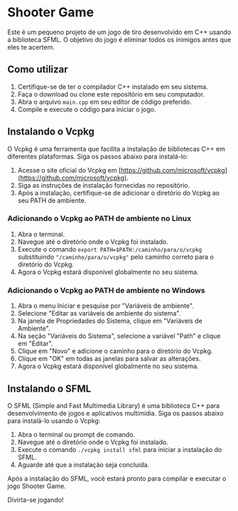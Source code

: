# Shooter Game

Este é um pequeno projeto de um jogo de tiro desenvolvido em C++ usando a biblioteca SFML. O objetivo do jogo é eliminar todos os inimigos antes que eles te acertem.

## Como utilizar

1. Certifique-se de ter o compilador C++ instalado em seu sistema.
2. Faça o download ou clone este repositório em seu computador.
3. Abra o arquivo `main.cpp` em seu editor de código preferido.
4. Compile e execute o código para iniciar o jogo.

## Instalando o Vcpkg

O Vcpkg é uma ferramenta que facilita a instalação de bibliotecas C++ em diferentes plataformas. Siga os passos abaixo para instalá-lo:

1. Acesse o site oficial do Vcpkg em [https://github.com/microsoft/vcpkg](https://github.com/microsoft/vcpkg).
2. Siga as instruções de instalação fornecidas no repositório.
3. Após a instalação, certifique-se de adicionar o diretório do Vcpkg ao seu PATH de ambiente.

### Adicionando o Vcpkg ao PATH de ambiente no Linux

1. Abra o terminal.
2. Navegue até o diretório onde o Vcpkg foi instalado.
3. Execute o comando `export PATH=$PATH:/caminho/para/o/vcpkg` substituindo `"/caminho/para/o/vcpkg"` pelo caminho correto para o diretório do Vcpkg.
4. Agora o Vcpkg estará disponível globalmente no seu sistema.

### Adicionando o Vcpkg ao PATH de ambiente no Windows

1. Abra o menu Iniciar e pesquise por "Variáveis de ambiente".
2. Selecione "Editar as variáveis de ambiente do sistema".
3. Na janela de Propriedades do Sistema, clique em "Variáveis de Ambiente".
4. Na seção "Variáveis do Sistema", selecione a variável "Path" e clique em "Editar".
5. Clique em "Novo" e adicione o caminho para o diretório do Vcpkg.
6. Clique em "OK" em todas as janelas para salvar as alterações.
7. Agora o Vcpkg estará disponível globalmente no seu sistema.


## Instalando o SFML

O SFML (Simple and Fast Multimedia Library) é uma biblioteca C++ para desenvolvimento de jogos e aplicativos multimídia. Siga os passos abaixo para instalá-lo usando o Vcpkg:

1. Abra o terminal ou prompt de comando.
2. Navegue até o diretório onde o Vcpkg foi instalado.
3. Execute o comando `./vcpkg install sfml` para iniciar a instalação do SFML.
4. Aguarde até que a instalação seja concluída.

Após a instalação do SFML, você estará pronto para compilar e executar o jogo Shooter Game.

Divirta-se jogando!
